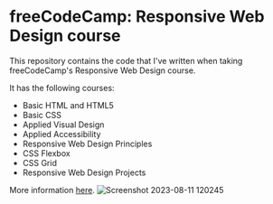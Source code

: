 # freeCodeCamp: Responsive Web Design course
This repository contains the code that I've written when taking freeCodeCamp's Responsive Web Design course.

It has the following courses:

 - Basic HTML and HTML5
 - Basic CSS
 - Applied Visual Design
 - Applied Accessibility
 - Responsive Web Design Principles
 - CSS Flexbox
 - CSS Grid
 - Responsive Web Design Projects

More information [here](https://www.freecodecamp.org/learn/responsive-web-design/).
![Screenshot 2023-08-11 120245](https://github.com/szabolcsthedeveloper/freeCodeCamp-Responsive-Web-Design/assets/109295080/18633cff-6aa0-4454-91d8-069c97b753d3)
